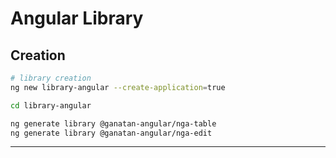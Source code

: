 
# Angular Library

## Creation


```bash
# library creation
ng new library-angular --create-application=true

cd library-angular

ng generate library @ganatan-angular/nga-table
ng generate library @ganatan-angular/nga-edit

```
---
